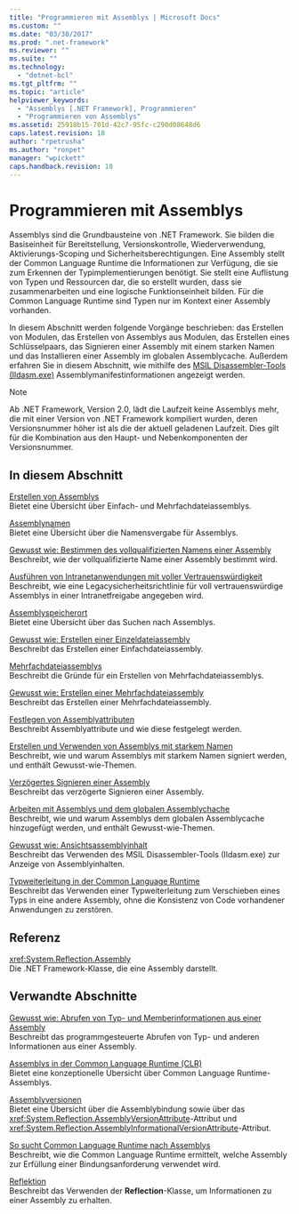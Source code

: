 ```yaml
---
title: "Programmieren mit Assemblys | Microsoft Docs"
ms.custom: ""
ms.date: "03/30/2017"
ms.prod: ".net-framework"
ms.reviewer: ""
ms.suite: ""
ms.technology: 
  - "dotnet-bcl"
ms.tgt_pltfrm: ""
ms.topic: "article"
helpviewer_keywords: 
  - "Assemblys [.NET Framework], Programmieren"
  - "Programmieren von Assemblys"
ms.assetid: 25918b15-701d-42c7-95fc-c290d08648d6
caps.latest.revision: 18
author: "rpetrusha"
ms.author: "ronpet"
manager: "wpickett"
caps.handback.revision: 18
---
```

# Programmieren mit Assemblys
Assemblys sind die Grundbausteine von .NET Framework. Sie bilden die Basiseinheit für Bereitstellung, Versionskontrolle, Wiederverwendung, Aktivierungs\-Scoping und Sicherheitsberechtigungen.  Eine Assembly stellt der Common Language Runtime die Informationen zur Verfügung, die sie zum Erkennen der Typimplementierungen benötigt.  Sie stellt eine Auflistung von Typen und Ressourcen dar, die so erstellt wurden, dass sie zusammenarbeiten und eine logische Funktionseinheit bilden.  Für die Common Language Runtime sind Typen nur im Kontext einer Assembly vorhanden.  
  
 In diesem Abschnitt werden folgende Vorgänge beschrieben: das Erstellen von Modulen, das Erstellen von Assemblys aus Modulen, das Erstellen eines Schlüsselpaars, das Signieren einer Assembly mit einem starken Namen und das Installieren einer Assembly im globalen Assemblycache.  Außerdem erfahren Sie in diesem Abschnitt, wie mithilfe des [MSIL Disassembler\-Tools \(Ildasm.exe\)](../../../docs/framework/tools/ildasm-exe-il-disassembler.md) Assemblymanifestinformationen angezeigt werden.  
  
> [!NOTE]
>  Ab .NET Framework, Version 2.0, lädt die Laufzeit keine Assemblys mehr, die mit einer Version von .NET Framework kompiliert wurden, deren Versionsnummer höher ist als die der aktuell geladenen Laufzeit.  Dies gilt für die Kombination aus den Haupt\- und Nebenkomponenten der Versionsnummer.  
  
## In diesem Abschnitt  
 [Erstellen von Assemblys](../../../docs/framework/app-domains/create-assemblies.md)  
 Bietet eine Übersicht über Einfach\- und Mehrfachdateiassemblys.  
  
 [Assemblynamen](../../../docs/framework/app-domains/assembly-names.md)  
 Bietet eine Übersicht über die Namensvergabe für Assemblys.  
  
 [Gewusst wie: Bestimmen des vollqualifizierten Namens einer Assembly](../../../docs/framework/app-domains/how-to-determine-assembly-fully-qualified-name.md)  
 Beschreibt, wie der vollqualifizierte Name einer Assembly bestimmt wird.  
  
 [Ausführen von Intranetanwendungen mit voller Vertrauenswürdigkeit](../../../docs/framework/app-domains/running-intranet-applications-in-full-trust.md)  
 Beschreibt, wie eine Legacysicherheitsrichtlinie für voll vertrauenswürdige Assemblys in einer Intranetfreigabe angegeben wird.  
  
 [Assemblyspeicherort](../../../docs/framework/app-domains/assembly-location.md)  
 Bietet eine Übersicht über das Suchen nach Assemblys.  
  
 [Gewusst wie: Erstellen einer Einzeldateiassembly](../../../docs/framework/app-domains/how-to-build-a-single-file-assembly.md)  
 Beschreibt das Erstellen einer Einfachdateiassembly.  
  
 [Mehrfachdateiassemblys](../../../docs/framework/app-domains/multifile-assemblies.md)  
 Beschreibt die Gründe für ein Erstellen von Mehrfachdateiassemblys.  
  
 [Gewusst wie: Erstellen einer Mehrfachdateiassembly](../../../docs/framework/app-domains/how-to-build-a-multifile-assembly.md)  
 Beschreibt das Erstellen einer Mehrfachdateiassembly.  
  
 [Festlegen von Assemblyattributen](../../../docs/framework/app-domains/set-assembly-attributes.md)  
 Beschreibt Assemblyattribute und wie diese festgelegt werden.  
  
 [Erstellen und Verwenden von Assemblys mit starkem Namen](../../../docs/framework/app-domains/create-and-use-strong-named-assemblies.md)  
 Beschreibt, wie und warum Assemblys mit starkem Namen signiert werden, und enthält Gewusst\-wie\-Themen.  
  
 [Verzögertes Signieren einer Assembly](../../../docs/framework/app-domains/delay-sign-assembly.md)  
 Beschreibt das verzögerte Signieren einer Assembly.  
  
 [Arbeiten mit Assemblys und dem globalen Assemblychache](../../../docs/framework/app-domains/working-with-assemblies-and-the-gac.md)  
 Beschreibt, wie und warum Assemblys dem globalen Assemblycache hinzugefügt werden, und enthält Gewusst\-wie\-Themen.  
  
 [Gewusst wie: Ansichtsassemblyinhalt](../../../docs/framework/app-domains/how-to-view-assembly-contents.md)  
 Beschreibt das Verwenden des MSIL Disassembler\-Tools \(Ildasm.exe\) zur Anzeige von Assemblyinhalten.  
  
 [Typweiterleitung in der Common Language Runtime](../../../docs/framework/app-domains/type-forwarding-in-the-common-language-runtime.md)  
 Beschreibt das Verwenden einer Typweiterleitung zum Verschieben eines Typs in eine andere Assembly, ohne die Konsistenz von Code vorhandener Anwendungen zu zerstören.  
  
## Referenz  
 <xref:System.Reflection.Assembly>  
 Die .NET Framework\-Klasse, die eine Assembly darstellt.  
  
## Verwandte Abschnitte  
 [Gewusst wie: Abrufen von Typ\- und Memberinformationen aus einer Assembly](../../../docs/framework/app-domains/how-to-obtain-type-and-member-information-from-an-assembly.md)  
 Beschreibt das programmgesteuerte Abrufen von Typ\- und anderen Informationen aus einer Assembly.  
  
 [Assemblys in der Common Language Runtime \(CLR\)](../../../docs/framework/app-domains/assemblies-in-the-common-language-runtime.md)  
 Bietet eine konzeptionelle Übersicht über Common Language Runtime\-Assemblys.  
  
 [Assemblyversionen](../../../docs/framework/app-domains/assembly-versioning.md)  
 Bietet eine Übersicht über die Assemblybindung sowie über das <xref:System.Reflection.AssemblyVersionAttribute>\-Attribut und <xref:System.Reflection.AssemblyInformationalVersionAttribute>\-Attribut.  
  
 [So sucht Common Language Runtime nach Assemblys](../../../docs/framework/deployment/how-the-runtime-locates-assemblies.md)  
 Beschreibt, wie die Common Language Runtime ermittelt, welche Assembly zur Erfüllung einer Bindungsanforderung verwendet wird.  
  
 [Reflektion](../../../docs/framework/reflection-and-codedom/reflection.md)  
 Beschreibt das Verwenden der **Reflection**\-Klasse, um Informationen zu einer Assembly zu erhalten.
